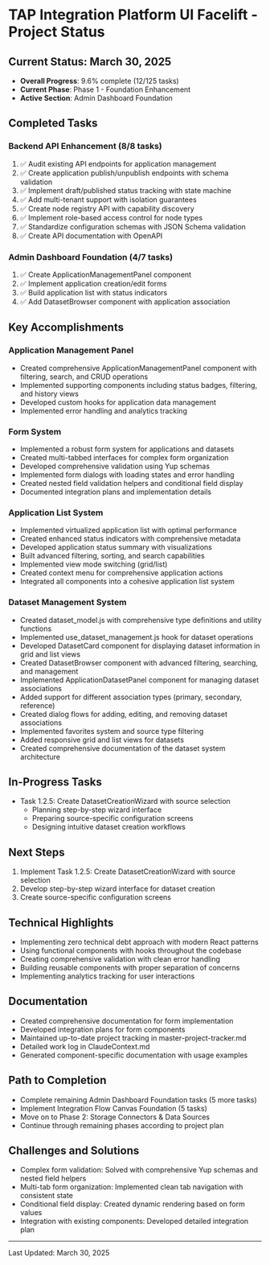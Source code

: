 # TAP Integration Platform UI Facelift - Project Status

## Current Status: March 30, 2025
- **Overall Progress**: 9.6% complete (12/125 tasks)
- **Current Phase**: Phase 1 - Foundation Enhancement
- **Active Section**: Admin Dashboard Foundation

## Completed Tasks

### Backend API Enhancement (8/8 tasks)
1. ✅ Audit existing API endpoints for application management
2. ✅ Create application publish/unpublish endpoints with schema validation
3. ✅ Implement draft/published status tracking with state machine
4. ✅ Add multi-tenant support with isolation guarantees
5. ✅ Create node registry API with capability discovery
6. ✅ Implement role-based access control for node types
7. ✅ Standardize configuration schemas with JSON Schema validation
8. ✅ Create API documentation with OpenAPI

### Admin Dashboard Foundation (4/7 tasks)
1. ✅ Create ApplicationManagementPanel component
2. ✅ Implement application creation/edit forms
3. ✅ Build application list with status indicators
4. ✅ Add DatasetBrowser component with application association

## Key Accomplishments

### Application Management Panel
- Created comprehensive ApplicationManagementPanel component with filtering, search, and CRUD operations
- Implemented supporting components including status badges, filtering, and history views
- Developed custom hooks for application data management
- Implemented error handling and analytics tracking

### Form System
- Implemented a robust form system for applications and datasets
- Created multi-tabbed interfaces for complex form organization
- Developed comprehensive validation using Yup schemas
- Implemented form dialogs with loading states and error handling
- Created nested field validation helpers and conditional field display
- Documented integration plans and implementation details

### Application List System
- Implemented virtualized application list with optimal performance
- Created enhanced status indicators with comprehensive metadata
- Developed application status summary with visualizations
- Built advanced filtering, sorting, and search capabilities
- Implemented view mode switching (grid/list)
- Created context menu for comprehensive application actions
- Integrated all components into a cohesive application list system

### Dataset Management System
- Created dataset_model.js with comprehensive type definitions and utility functions
- Implemented use_dataset_management.js hook for dataset operations
- Developed DatasetCard component for displaying dataset information in grid and list views
- Created DatasetBrowser component with advanced filtering, searching, and management
- Implemented ApplicationDatasetPanel component for managing dataset associations
- Added support for different association types (primary, secondary, reference)
- Created dialog flows for adding, editing, and removing dataset associations
- Implemented favorites system and source type filtering
- Added responsive grid and list views for datasets
- Created comprehensive documentation of the dataset system architecture

## In-Progress Tasks
- Task 1.2.5: Create DatasetCreationWizard with source selection
  - Planning step-by-step wizard interface
  - Preparing source-specific configuration screens
  - Designing intuitive dataset creation workflows

## Next Steps
1. Implement Task 1.2.5: Create DatasetCreationWizard with source selection
2. Develop step-by-step wizard interface for dataset creation
3. Create source-specific configuration screens

## Technical Highlights
- Implementing zero technical debt approach with modern React patterns
- Using functional components with hooks throughout the codebase
- Creating comprehensive validation with clean error handling
- Building reusable components with proper separation of concerns
- Implementing analytics tracking for user interactions

## Documentation
- Created comprehensive documentation for form implementation
- Developed integration plans for form components
- Maintained up-to-date project tracking in master-project-tracker.md
- Detailed work log in ClaudeContext.md
- Generated component-specific documentation with usage examples

## Path to Completion
- Complete remaining Admin Dashboard Foundation tasks (5 more tasks)
- Implement Integration Flow Canvas Foundation (5 tasks)
- Move on to Phase 2: Storage Connectors & Data Sources
- Continue through remaining phases according to project plan

## Challenges and Solutions
- Complex form validation: Solved with comprehensive Yup schemas and nested field helpers
- Multi-tab form organization: Implemented clean tab navigation with consistent state
- Conditional field display: Created dynamic rendering based on form values
- Integration with existing components: Developed detailed integration plan

---

Last Updated: March 30, 2025